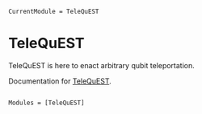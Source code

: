 ```@meta
CurrentModule = TeleQuEST
```

# TeleQuEST

TeleQuEST is here to enact arbitrary qubit teleportation.

Documentation for [TeleQuEST](https://github.com/fieldofnodes/TeleQuEST.jl).

```@index
```

```@autodocs
Modules = [TeleQuEST]
```
